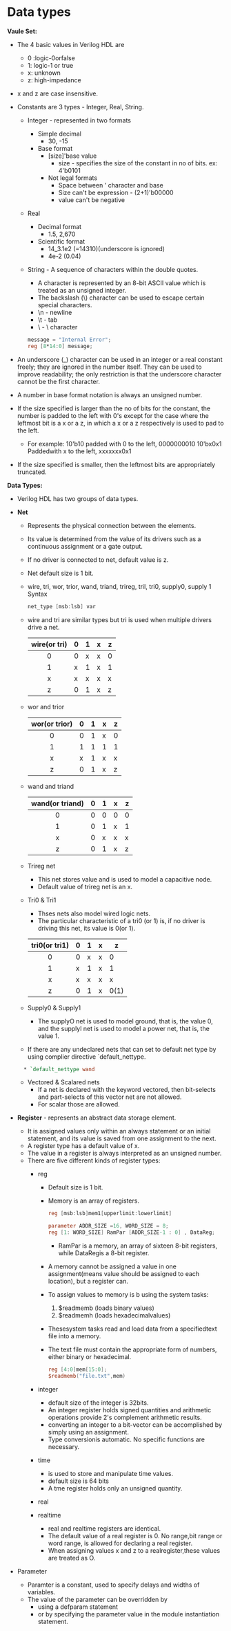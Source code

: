 # Data types

**Vaule Set:**

* The 4 basic values in Verilog HDL are
  * 0 :logic-0orfalse
  * 1: logic-1 or true
  * x: unknown
  * z: high-impedance
* x and z are case insensitive.
* Constants are 3 types - Integer, Real, String.
  * Integer - represented in two formats
    * Simple decimal
      * 30, -15
    * Base format
      * [size]'base value
        * size - specifies the size of the constant in no of bits.
        ex: 4'b0101
      * Not legal formats
        * Space between ' character and base
        * Size can't be expression - (2+1)'b00000
        * value can't be negative
  * Real
    * Decimal format
      * 1.5, 2,670
    * Scientific format
      * 14_3.1e2 (=14310)(underscore is ignored)
      * 4e-2 (0.04)
  * String - A sequence of characters within the double quotes.
    * A character is represented by an 8-bit ASCII value which is treated as an unsigned integer.
    * The backslash (\\) character can be used to escape certain special characters.
    * \n - newline
    * \t - tab
    * \\ - \ character

    ```verilog
    message = "Internal Error";
    reg [8*14:0] message;
    ```

* An underscore (_) character can be used in an integer or a real constant freely; they are ignored in the number itself. They can be used to improve readability; the only restriction is that the underscore character cannot be the first character.
* A number in base format notation is always an unsigned number.
* If the size specified is larger than the no of bits for the constant, the number is padded to the left with 0's except for the case where the leftmost bit is a x or a z, in which a x or a z respectively is used to pad to the left.
  * For example:
    10'b10 padded with 0 to the left, 0000000010
    10'bx0x1 Paddedwith x to the left, xxxxxxx0x1
* If the size specified is smaller, then the leftmost bits are appropriately truncated.

**Data Types:**

* Verilog HDL has two groups of data types.

* **Net**
  * Represents the physical connection between the elements.
  * Its value is determined from the value of its drivers such as a continuous assignment or a gate output.
  * If no driver is connected to net, default value is z.
  * Net default size is 1 bit.
  * wire, tri, wor, trior, wand, triand, trireg, tril, tri0, supply0, supply 1
    Syntax

    ```verilog
    net_type [msb:lsb] var
    ```

  * wire and tri are similar types but tri is used when multiple drivers drive a net.

    | wire(or tri) | 0 | 1 | x | z |
    | :-: | - | - | - | - |
    | 0 | 0 | x | x | 0 |
    | 1 | x | 1 | x | 1 |
    | x | x | x | x | x |
    | z | 0 | 1 | x | z |
  * wor and trior

    | wor(or trior) | 0 | 1 | x | z |
    | :-: | - | - | - | - |
    | 0 | 0 | 1 | x | 0 |
    | 1 | 1 | 1 | 1 | 1 |
    | x | x | 1 | x | x |
    | z | 0 | 1 | x | z |
  * wand and triand

    | wand(or triand) | 0 | 1 | x | z |
    | :-: | - | - | - | - |
    | 0 | 0 | 0 | 0 | 0 |
    | 1 | 0 | 1 | x | 1 |
    | x | 0 | x | x | x |
    | z | 0 | 1 | x | z |
  * Trireg net
    * This net stores value and is used to model a capacitive node.
    * Default value of trireg net is an x.
  * Tri0 & Tri1
    * Thses nets also model wired logic nets.
    * The particular characteristic of a tri0 (or 1) is, if no driver is driving this net, its value is 0(or 1).

    | tri0(or tri1) | 0 | 1 | x | z |
    | :-: | - | - | - | - |
    | 0 | 0 | x | x | 0 |
    | 1 | x | 1 | x | 1 |
    | x | x | x | x | x |
    | z | 0 | 1 | x | 0(1) |
  * Supply0 & Supply1
    * The supplyO net is used to model ground, that is, the value 0, and the supplyl net is used to model a power net, that is, the value 1.
  * If there are any undeclared nets that can set to default net type by using complier directive `default_nettype.

  ```verilog
    * `default_nettype wand
  ```

  * Vectored & Scalared nets
    * If a net is declared with the keyword vectored, then bit-selects and part-selects of this vector net are not allowed.
    * For scalar those are allowed.

* **Register** - represents an abstract data  storage element.
  * It is assigned values only within an always statement or an initial statement, and its value is saved from one assignment to the next.
  * A register type has a default value of x.
  * The value in a register is always interpreted as an unsigned number.
  * There are five different kinds of register types:
    * reg
      * Default size is 1 bit.
      * Memory is an array of registers.

        ```verilog
        reg [msb:lsb]mem1[upperlimit:lowerlimit]
        ```

        ```verilog
        parameter ADDR_SIZE =16, WORD_SIZE = 8;
        reg [1: WORD_SIZE] RamPar [ADDR_SIZE-1 : 0] , DataReg;
        ```

        * RamPar is a memory, an array of sixteen 8-bit registers, while DataRegis a 8-bit register.
      * A memory cannot be assigned a value in one assignment(means value should be assigned to each location), but a register can.
      * To assign values to memory is b using the system tasks:
        1. $readmemb (loads binary values)
        2. $readmemh (loads hexadecimalvalues)
      * Thesesystem tasks read and load data from a specifiedtext file into a memory.
      * The text file must contain the appropriate form of numbers, either binary or hexadecimal.

        ```verilog
        reg [4:0]mem[15:0];
        $readmemb("file.txt",mem)
        ```

    * integer
      * default size of the integer is 32bits.
      * An integer register holds signed quantities and arithmetic operations provide 2's complement arithmetic results.
      * converting an integer to a bit-vector can be accomplished by simply using an assignment.
      * Type conversionis automatic. No specific functions are necessary.
    * time
      * is used to store and manipulate time values.
      * default size is 64  bits
      * A tme register holds only an unsigned quantity.
    * real
    * realtime
      * real and realtime registers are identical.
      * The default value of a real register is 0. No range,bit range or word range, is allowed for declaring a real register.
      * When assigning values x and z to a realregister,these values are treated as O.
* Parameter
  * Paramter is a constant, used to specify delays and widths of variables.
  * The value of the parameter can be overridden by
    * using a defparam statement
    * or by specifying the parameter value in the module instantiation statement.
